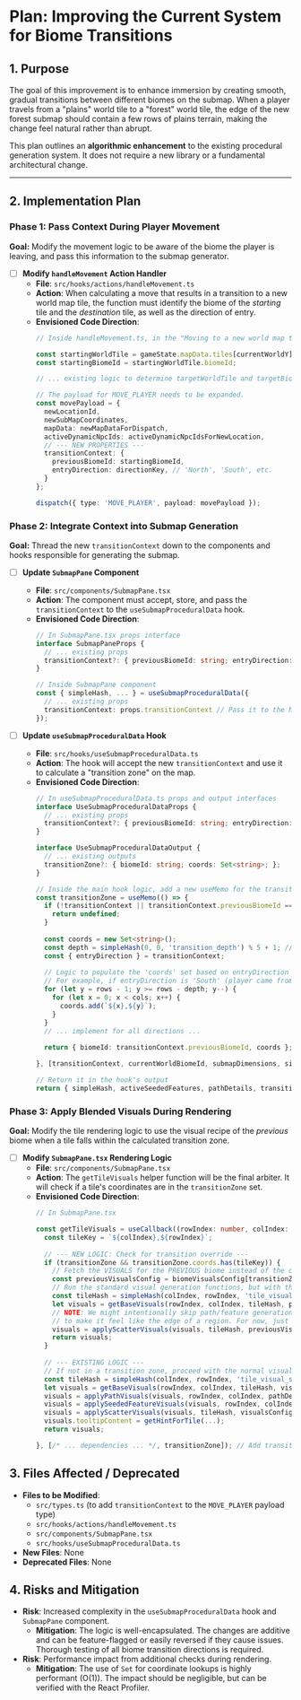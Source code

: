 
# Plan: Improving the Current System for Biome Transitions

## 1. Purpose

The goal of this improvement is to enhance immersion by creating smooth, gradual transitions between different biomes on the submap. When a player travels from a "plains" world tile to a "forest" world tile, the edge of the new forest submap should contain a few rows of plains terrain, making the change feel natural rather than abrupt.

This plan outlines an **algorithmic enhancement** to the existing procedural generation system. It does not require a new library or a fundamental architectural change.

---

## 2. Implementation Plan

### Phase 1: Pass Context During Player Movement

**Goal:** Modify the movement logic to be aware of the biome the player is leaving, and pass this information to the submap generator.

-   [ ] **Modify `handleMovement` Action Handler**
    -   **File**: `src/hooks/actions/handleMovement.ts`
    -   **Action**: When calculating a move that results in a transition to a new world map tile, the function must identify the biome of the *starting* tile and the *destination* tile, as well as the direction of entry.
    -   **Envisioned Code Direction**:
        ```typescript
        // Inside handleMovement.ts, in the "Moving to a new world map tile" block

        const startingWorldTile = gameState.mapData.tiles[currentWorldY][currentWorldX];
        const startingBiomeId = startingWorldTile.biomeId;

        // ... existing logic to determine targetWorldTile and targetBiome ...
        
        // The payload for MOVE_PLAYER needs to be expanded.
        const movePayload = {
          newLocationId,
          newSubMapCoordinates,
          mapData: newMapDataForDispatch,
          activeDynamicNpcIds: activeDynamicNpcIdsForNewLocation,
          // --- NEW PROPERTIES ---
          transitionContext: {
            previousBiomeId: startingBiomeId,
            entryDirection: directionKey, // 'North', 'South', etc.
          }
        };

        dispatch({ type: 'MOVE_PLAYER', payload: movePayload });
        ```

### Phase 2: Integrate Context into Submap Generation

**Goal:** Thread the new `transitionContext` down to the components and hooks responsible for generating the submap.

-   [ ] **Update `SubmapPane` Component**
    -   **File**: `src/components/SubmapPane.tsx`
    -   **Action**: The component must accept, store, and pass the `transitionContext` to the `useSubmapProceduralData` hook.
    -   **Envisioned Code Direction**:
        ```typescript
        // In SubmapPane.tsx props interface
        interface SubmapPaneProps {
          // ... existing props
          transitionContext?: { previousBiomeId: string; entryDirection: string; };
        }

        // Inside SubmapPane component
        const { simpleHash, ... } = useSubmapProceduralData({
          // ... existing props
          transitionContext: props.transitionContext // Pass it to the hook
        });
        ```

-   [ ] **Update `useSubmapProceduralData` Hook**
    -   **File**: `src/hooks/useSubmapProceduralData.ts`
    -   **Action**: The hook will accept the new `transitionContext` and use it to calculate a "transition zone" on the map.
    -   **Envisioned Code Direction**:
        ```typescript
        // In useSubmapProceduralData.ts props and output interfaces
        interface UseSubmapProceduralDataProps {
          // ... existing props
          transitionContext?: { previousBiomeId: string; entryDirection: string; };
        }

        interface UseSubmapProceduralDataOutput {
          // ... existing outputs
          transitionZone?: { biomeId: string; coords: Set<string>; };
        }
        
        // Inside the main hook logic, add a new useMemo for the transition zone
        const transitionZone = useMemo(() => {
          if (!transitionContext || transitionContext.previousBiomeId === currentWorldBiomeId) {
            return undefined;
          }
          
          const coords = new Set<string>();
          const depth = simpleHash(0, 0, 'transition_depth') % 5 + 1; // Random depth from 1-5
          const { entryDirection } = transitionContext;
          
          // Logic to populate the 'coords' set based on entryDirection and depth
          // For example, if entryDirection is 'South' (player came from North):
          for (let y = rows - 1; y >= rows - depth; y--) {
            for (let x = 0; x < cols; x++) {
              coords.add(`${x},${y}`);
            }
          }
          // ... implement for all directions ...
          
          return { biomeId: transitionContext.previousBiomeId, coords };

        }, [transitionContext, currentWorldBiomeId, submapDimensions, simpleHash]);
        
        // Return it in the hook's output
        return { simpleHash, activeSeededFeatures, pathDetails, transitionZone };
        ```

### Phase 3: Apply Blended Visuals During Rendering

**Goal:** Modify the tile rendering logic to use the visual recipe of the *previous* biome when a tile falls within the calculated transition zone.

-   [ ] **Modify `SubmapPane.tsx` Rendering Logic**
    -   **File**: `src/components/SubmapPane.tsx`
    -   **Action**: The `getTileVisuals` helper function will be the final arbiter. It will check if a tile's coordinates are in the `transitionZone` set.
    -   **Envisioned Code Direction**:
        ```typescript
        // In SubmapPane.tsx
        
        const getTileVisuals = useCallback((rowIndex: number, colIndex: number): VisualLayerOutput => {
          const tileKey = `${colIndex},${rowIndex}`;
          
          // --- NEW LOGIC: Check for transition override ---
          if (transitionZone && transitionZone.coords.has(tileKey)) {
            // Fetch the VISUALS for the PREVIOUS biome instead of the current one.
            const previousVisualsConfig = biomeVisualsConfig[transitionZone.biomeId] || defaultBiomeVisuals;
            // Run the standard visual generation functions, but with the overridden config.
            const tileHash = simpleHash(colIndex, rowIndex, 'tile_visual_seed_v4');
            let visuals = getBaseVisuals(rowIndex, colIndex, tileHash, previousVisualsConfig);
            // NOTE: We might intentionally skip path/feature generation in the transition zone
            // to make it feel like the edge of a region. For now, just render base terrain.
            visuals = applyScatterVisuals(visuals, tileHash, previousVisualsConfig);
            return visuals;
          }
          
          // --- EXISTING LOGIC ---
          // If not in a transition zone, proceed with the normal visual generation for the current biome.
          const tileHash = simpleHash(colIndex, rowIndex, 'tile_visual_seed_v4');
          let visuals = getBaseVisuals(rowIndex, colIndex, tileHash, visualsConfig);
          visuals = applyPathVisuals(visuals, rowIndex, colIndex, pathDetails, visualsConfig, tileHash);
          visuals = applySeededFeatureVisuals(visuals, rowIndex, colIndex, activeSeededFeatures);
          visuals = applyScatterVisuals(visuals, tileHash, visualsConfig);
          visuals.tooltipContent = getHintForTile(...);
          return visuals;

        }, [/* ... dependencies ... */, transitionZone]); // Add transitionZone to dependency array
        ```

## 3. Files Affected / Deprecated

-   **Files to be Modified**:
    -   `src/types.ts` (to add `transitionContext` to the `MOVE_PLAYER` payload type)
    -   `src/hooks/actions/handleMovement.ts`
    -   `src/components/SubmapPane.tsx`
    -   `src/hooks/useSubmapProceduralData.ts`
-   **New Files**: None
-   **Deprecated Files**: None

## 4. Risks and Mitigation

-   **Risk**: Increased complexity in the `useSubmapProceduralData` hook and `SubmapPane` component.
    -   **Mitigation**: The logic is well-encapsulated. The changes are additive and can be feature-flagged or easily reversed if they cause issues. Thorough testing of all biome transition directions is required.
-   **Risk**: Performance impact from additional checks during rendering.
    -   **Mitigation**: The use of `Set` for coordinate lookups is highly performant (O(1)). The impact should be negligible, but can be verified with the React Profiler.
